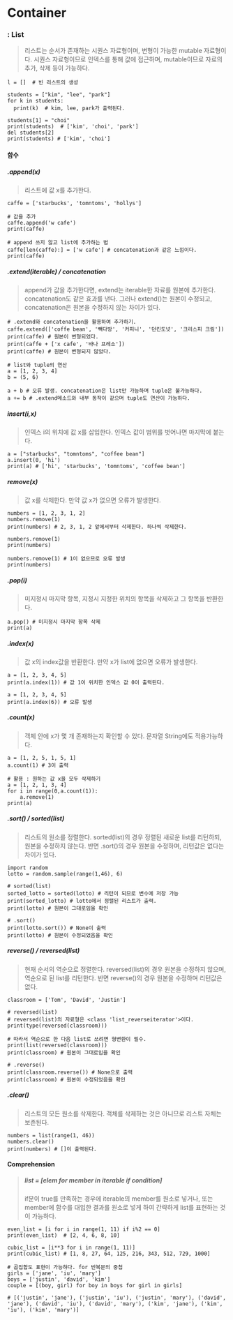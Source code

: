 # Container

### : List

>  리스트는 순서가 존재하는 시퀀스 자료형이며, 변형이 가능한 mutable 자료형이다. 시퀀스 자료형이므로 인덱스를 통해 값에 접근하며, mutable이므로 자료의 추가, 삭제 등이 가능하다.

```
l = []  # 빈 리스트의 생성

students = ["kim", "lee", "park"]
for k in students:
  print(k)  # kim, lee, park가 출력된다.

students[1] = "choi"
print(students)  # ['kim', 'choi', 'park']
del students[2]
print(students) # ['kim', 'choi']
```



#### 함수

##### .append(x)

> 리스트에 값 x를 추가한다.

```
caffe = ['starbucks', 'tomntoms', 'hollys']

# 값을 추가
caffe.append('w cafe')
print(caffe) 

# append 쓰지 않고 list에 추가하는 법
caffe[len(caffe):] = ['w cafe'] # concatenation과 같은 느낌이다.
print(caffe)
```

##### .extend(iterable) / concatenation

> append가 값을 추가한다면, extend는 iterable한 자료를 원본에 추가한다. concatenation도 같은 효과를 낸다. 그러나 extend()는 원본이 수정되고, concatenation은 원본을 수정하지 않는 차이가 있다.

```
# .extend와 concatenation을 활용하여 추가하기.
caffe.extend(['coffe bean', '빽다방', '커피니', '던킨도넛', '크리스피 크림'])
print(caffe) # 원본이 변형되었다.
print(caffe + ['x cafe', '바나 프레소'])
print(caffe) # 원본이 변형되지 않았다.

# list와 tuple의 연산
a = [1, 2, 3, 4]
b = (5, 6)

a + b # 오류 발생. concatenation은 list만 가능하며 tuple은 불가능하다.
a += b # .extend메소드와 내부 동작이 같으며 tuple도 연산이 가능하다.
```

##### insert(i,x)

> 인덱스 i의 위치에 값 x를 삽입한다. 인덱스 값이 범위를 벗어나면 마지막에 붙는다.

```
a = ["starbucks", "tomntoms", "coffee bean"]
a.insert(0, 'hi')
print(a) # ['hi', 'starbucks', 'tomntoms', 'coffee bean']
```

##### remove(x)

> 값 x를 삭제한다. 만약 값 x가 없으면 오류가 발생한다.

```
numbers = [1, 2, 3, 1, 2]
numbers.remove(1)
print(numbers) # 2, 3, 1, 2 앞에서부터 삭제한다. 하나씩 삭제한다.

numbers.remove(1)
print(numbers) 

numbers.remove(1) # 1이 없으므로 오류 발생
print(numbers)
```

##### .pop(i)

> 미지정시 마지막 항목, 지정시 지정한 위치의 항목을 삭제하고 그 항목을 반환한다.

```
a.pop() # 미지정시 마지막 항목 삭제
print(a)
```

##### .index(x)

> 값 x의 index값을 반환한다.  만약 x가 list에 없으면 오류가 발생한다.

```
a = [1, 2, 3, 4, 5]
print(a.index(1)) # 값 1이 위치한 인덱스 값 0이 출력된다.

a = [1, 2, 3, 4, 5]
print(a.index(6)) # 오류 발생
```

##### .count(x)

> 객체 안에 x가 몇 개 존재하는지 확인할 수 있다. 문자열 String에도 적용가능하다.

```
a = [1, 2, 5, 1, 5, 1]
a.count(1) # 3이 출력

# 활용 : 원하는 값 x을 모두 삭제하기
a = [1, 2, 1, 3, 4]
for i in range(0,a.count(1)):
    a.remove(1)
print(a)
```

##### .sort() / sorted(list)

> 리스트의 원소를 정렬한다. sorted(list)의 경우 정렬된 새로운 list를 리턴하되, 원본을 수정하지 않는다. 반면 .sort()의 경우 원본을 수정하며, 리턴값은 없다는 차이가 있다.

```
import random
lotto = random.sample(range(1,46), 6)

# sorted(list) 
sorted_lotto = sorted(lotto) # 리턴이 되므로 변수에 저장 가능
print(sorted_lotto) # lotto에서 정렬된 리스트가 출력.
print(lotto) # 원본이 그대로임을 확인

# .sort() 
print(lotto.sort()) # None이 출력
print(lotto) # 원본이 수정되었음을 확인
```

##### reverse() / reversed(list)

> 현재 순서의 역순으로 정렬한다. reversed(list)의 경우 원본을 수정하지 않으며, 역순으로 된 list를 리턴한다. 반면 reverse()의 경우 원본을 수정하며 리턴값은 없다.

```
classroom = ['Tom', 'David', 'Justin']

# reversed(list)
# reversed(list)의 자료형은 <class 'list_reverseiterator'>이다.
print(type(reversed(classroom)))

# 따라서 역순으로 한 다음 list로 쓰려면 형변환이 필수. 
print(list(reversed(classroom)))
print(classroom) # 원본이 그대로임을 확인

# .reverse()
print(classroom.reverse()) # None으로 출력
print(classroom) # 원본이 수정되었음을 확인
```

##### .clear()

> 리스트의 모든 원소를 삭제한다. 객체를 삭제하는 것은 아니므로 리스트 자체는 보존된다.

```
numbers = list(range(1, 46))
numbers.clear()
print(numbers) # []이 출력된다.
```



#### Comprehension

> #####  list = [elem for member in iterable if condition]
>
>  if문이 true를 만족하는 경우에 iterable의 member를 원소로 넣거나, 또는 member에 함수를 대입한 결과를 원소로 넣게 하여 간략하게 list를 표현하는 것이 가능하다.

```
even_list = [i for i in range(1, 11) if i%2 == 0]
print(even_list)  # [2, 4, 6, 8, 10]

cubic_list = [i**3 for i in range(1, 11)]
print(cubic_list) # [1, 8, 27, 64, 125, 216, 343, 512, 729, 1000]

# 곱집합도 표현이 가능하다. for 반복문의 중첩
girls = ['jane', 'iu', 'mary']
boys = ['justin', 'david', 'kim']
couple = [(boy, girl) for boy in boys for girl in girls]

# [('justin', 'jane'), ('justin', 'iu'), ('justin', 'mary'), ('david', 'jane'), ('david', 'iu'), ('david', 'mary'), ('kim', 'jane'), ('kim', 'iu'), ('kim', 'mary')]
```

